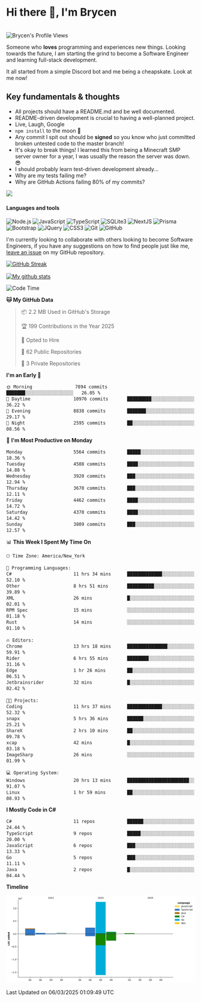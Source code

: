 # Hi there 👋, I'm Brycen

<br>
<img src="https://komarev.com/ghpvc/?username=BrycensRanch" alt="Brycen's Profile Views" />

Someone who **loves** programming and experiences new things. Looking towards the future, I am starting the grind to become a Software Engineer and learning full-stack development.

It all started from a simple Discord bot and me being a cheapskate. Look at me now!

## Key fundamentals & thoughts

- All projects should have a README.md and be well documented.
- README-driven development is crucial to having a well-planned project.
- Live, Laugh, Google
- `npm install` to the moon 🚀
- Any commit I spit out should be **signed** so you know who just committed broken untested code to the master branch!
- It's okay to break things! I learned this from being a Minecraft SMP server owner for a year, I was usually the reason the server was down. 😎
- I should probably learn test-driven development already...
- Why are my tests failing me?
- Why are GitHub Actions failing 80% of my commits? 

<img src="https://res.cloudinary.com/practicaldev/image/fetch/s--OoBLh7-Q--/c_limit%2Cf_auto%2Cfl_progressive%2Cq_auto%2Cw_880/https://cdn-images-1.medium.com/max/1614/1%2A8BlqJ8lNVZzuRjAg1mZ50w.png" height="400"/>

<h4>Languages and tools</h4>
<p>
  <img src="https://img.shields.io/badge/node.js%20-%2343853D.svg?&style=for-the-badge&logo=node.js&logoColor=white" alt="Node.js" />
  <img src="https://img.shields.io/badge/javascript%20-%23323330.svg?&style=for-the-badge&logo=javascript&logoColor=%23F7DF1E" alt="JavaScript" />
  <img src="https://img.shields.io/badge/typescript%20-%23323330.svg?&style=for-the-badge&logo=typescript&logoColor=#3467eb" alt="TypeScript" />
  <img src="https://img.shields.io/badge/sqlite3%20-%23323330.svg?&style=for-the-badge&logo=sqlite&logoColor=#3467eb" alt="SQLite3" />
  <img src="https://img.shields.io/badge/Next.JS%20-%23323330.svg?&style=for-the-badge&logo=next.js&logoColor=#3467eb" alt="NextJS" />
  <img src="https://img.shields.io/badge/Prisma%20-%23323330.svg?&style=for-the-badge&logo=prisma&logoColor=#3467eb" alt="Prisma" />
  <img src="https://img.shields.io/badge/bootstrap%20-%23323330.svg?&style=for-the-badge&logo=bootstrap" alt="Bootstrap" />
  <img src="https://img.shields.io/badge/jquery%20-%23323330.svg?&style=for-the-badge&logo=jquery" alt="JQuery" />
  <img src="https://img.shields.io/badge/css3%20-%23323330.svg?&style=for-the-badge&logo=css3" alt="CSS3" />
  <img src="https://img.shields.io/badge/git%20-%23323330.svg?&style=for-the-badge&logo=git" alt="Git" />
  <img src="https://img.shields.io/badge/github%20-%23323330.svg?&style=for-the-badge&logo=github" alt="GitHub" />
</p>

 I'm currently looking to collaborate with others looking to become Software Engineers, if you have any suggestions on how to find people just like me, [leave an issue](https://github.com/BrycensRanch/BrycensRanch/issues/new) on my GitHub repository.
 
 <p><a href="https://git.io/streak-stats"><img src=https://github-readme-streak-stats-eight.vercel.app?refreshcache12&user=BrycensRanch&amp;theme=dark&amp;hide_border=true&fire=EB5454&amp;ring=0CEB19" alt="GitHub Streak"></a></p>

<a href="https://github.com/anuraghazra/github-readme-stats">
  <img align="center" src="https://github-readme-stats.anuraghazra1.vercel.app/api?username=BrycensRanch&show_icons=true&line_height=27&include_all_commits=true" alt="My github stats" />
</a>

<!--START_SECTION:waka-->
![Code Time](http://img.shields.io/badge/Code%20Time-1%2C679%20hrs%2035%20mins-blue)

**🐱 My GitHub Data** 

> 📦 2.2 MB Used in GitHub's Storage 
 > 
> 🏆 199 Contributions in the Year 2025
 > 
> 💼 Opted to Hire
 > 
> 📜 62 Public Repositories 
 > 
> 🔑 3 Private Repositories 
 > 
**I'm an Early 🐤** 

```text
🌞 Morning                7894 commits        ███████░░░░░░░░░░░░░░░░░░   26.05 % 
🌆 Daytime                10976 commits       █████████░░░░░░░░░░░░░░░░   36.22 % 
🌃 Evening                8838 commits        ███████░░░░░░░░░░░░░░░░░░   29.17 % 
🌙 Night                  2595 commits        ██░░░░░░░░░░░░░░░░░░░░░░░   08.56 % 
```
📅 **I'm Most Productive on Monday** 

```text
Monday                   5564 commits        █████░░░░░░░░░░░░░░░░░░░░   18.36 % 
Tuesday                  4508 commits        ████░░░░░░░░░░░░░░░░░░░░░   14.88 % 
Wednesday                3920 commits        ███░░░░░░░░░░░░░░░░░░░░░░   12.94 % 
Thursday                 3670 commits        ███░░░░░░░░░░░░░░░░░░░░░░   12.11 % 
Friday                   4462 commits        ████░░░░░░░░░░░░░░░░░░░░░   14.72 % 
Saturday                 4370 commits        ████░░░░░░░░░░░░░░░░░░░░░   14.42 % 
Sunday                   3809 commits        ███░░░░░░░░░░░░░░░░░░░░░░   12.57 % 
```


📊 **This Week I Spent My Time On** 

```text
🕑︎ Time Zone: America/New_York

💬 Programming Languages: 
C#                       11 hrs 34 mins      █████████████░░░░░░░░░░░░   52.10 % 
Other                    8 hrs 51 mins       ██████████░░░░░░░░░░░░░░░   39.89 % 
XML                      26 mins             █░░░░░░░░░░░░░░░░░░░░░░░░   02.01 % 
RPM Spec                 15 mins             ░░░░░░░░░░░░░░░░░░░░░░░░░   01.18 % 
Rust                     14 mins             ░░░░░░░░░░░░░░░░░░░░░░░░░   01.10 % 

🔥 Editors: 
Chrome                   13 hrs 18 mins      ███████████████░░░░░░░░░░   59.91 % 
Rider                    6 hrs 55 mins       ████████░░░░░░░░░░░░░░░░░   31.16 % 
Edge                     1 hr 26 mins        ██░░░░░░░░░░░░░░░░░░░░░░░   06.51 % 
Jetbrainsrider           32 mins             █░░░░░░░░░░░░░░░░░░░░░░░░   02.42 % 

🐱‍💻 Projects: 
Coding                   11 hrs 37 mins      █████████████░░░░░░░░░░░░   52.32 % 
snapx                    5 hrs 36 mins       ██████░░░░░░░░░░░░░░░░░░░   25.21 % 
ShareX                   2 hrs 10 mins       ██░░░░░░░░░░░░░░░░░░░░░░░   09.78 % 
xcap                     42 mins             █░░░░░░░░░░░░░░░░░░░░░░░░   03.18 % 
ImageSharp               26 mins             ░░░░░░░░░░░░░░░░░░░░░░░░░   01.99 % 

💻 Operating System: 
Windows                  20 hrs 13 mins      ███████████████████████░░   91.07 % 
Linux                    1 hr 59 mins        ██░░░░░░░░░░░░░░░░░░░░░░░   08.93 % 
```

**I Mostly Code in C#** 

```text
C#                       11 repos            ██████░░░░░░░░░░░░░░░░░░░   24.44 % 
TypeScript               9 repos             █████░░░░░░░░░░░░░░░░░░░░   20.00 % 
JavaScript               6 repos             ███░░░░░░░░░░░░░░░░░░░░░░   13.33 % 
Go                       5 repos             ███░░░░░░░░░░░░░░░░░░░░░░   11.11 % 
Java                     2 repos             █░░░░░░░░░░░░░░░░░░░░░░░░   04.44 % 
```



**Timeline**

![Lines of Code chart](https://raw.githubusercontent.com/BrycensRanch/BrycensRanch/main/assets/bar_graph.png)


 Last Updated on 06/03/2025 01:09:49 UTC
<!--END_SECTION:waka-->

<!--
**BrycensRanch/BrycensRanch** is a ✨ _special_ ✨ repository because its `README.md` (this file) appears on your GitHub profile.

Here are some ideas to get you started:

- 🔭 I’m currently working on ...
- 🌱 I’m currently learning ...
- 👯 I’m looking to collaborate on ...
- 🤔 I’m looking for help with ...
- 💬 Ask me about ...
- 📫 How to reach me: ...
- 😄 Pronouns: ...
- ⚡ Fun fact: ...
-->
